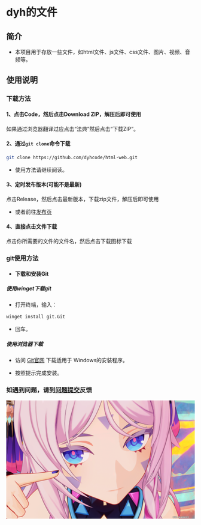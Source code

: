 # dyh的文件

## 简介

- 本项目用于存放一些文件，如html文件、js文件、css文件、图片、视频、音频等。

## 使用说明

### 下载方法

#### 1、点击Code，然后点击Download ZIP，解压后即可使用

如果通过浏览器翻译过应点击“法典”然后点击“下载ZIP”。

#### 2、通过`git clone`命令下载

```bash
git clone https://github.com/dyhcode/html-web.git
```

- 使用方法请继续阅读。

#### 3、定时发布版本(可能不是最新)

点击Release，然后点击最新版本，下载zip文件，解压后即可使用

- 或者前往[发布页](https://github.com/dyhcode/html-web/releases)

#### 4、直接点击文件下载

点击你所需要的文件的文件名，然后点击下载图标下载

### git使用方法

- #### 下载和安装Git

##### **使用winget下载git**

- 打开终端，输入：

```bash
winget install git.Git
```

- 回车。

##### **使用浏览器下载**

- 访问 [Git官网](https://git-scm.com/downloads/win) 下载适用于
Windows的安装程序。

- 按照提示完成安装。

### 如遇到问题，请到[问题提交](https://github.com/dyhcode/html-web/issues)反馈

![茜特菈莉](./images/茜特菈莉.png)
<!-- 我的茜特菈莉就是好看 -->
